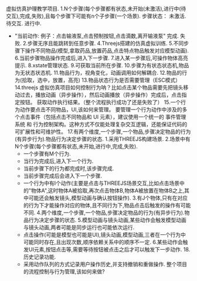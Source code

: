 虚拟仿真护理教学项目.
1.N个步骤(每个步骤都有状态,未开始(未激活),进行中(待交互),完成,失败),且每个步骤下可能有n个子步骤(一个场景).
步骤状态：
未激活.
待交互.
进行中.
- "当前动作: 例子：点击输液泵,点击预制按钮,点击滴数,离开输液泵"
完成.
失败.
2.步骤无序且能跳转到任意步骤.
4.Threejs搭建的仿真虚拟训练.
5.不同步骤下操作不同物品(模型,拿取药品,放置药品,点击特点物品触发对应模型动画).
6.当前步骤物品操作完成后,进入下一步骤.
7.进入某一步骤后,可操作物体高亮提示.
8.xstate管理状态.
9.可获取当前所在步骤.
10.步骤为有状态状态机,物品为无状态状态机.
11.物品行为，视角变化，动画调用如何解耦合.
12.物品的行为(拾取，选中，放置，高亮)
13.物品状态行为是否需要管理（ESC模式）
14.threejs 虚拟仿真项目如何控制行为呐？比如点击某个物品需要先把镜头移动过去，播放动画（异步操作），然后动画播放（异步操作）完成后，点击指定按钮。
获取动作执行结果。（整个流程执行成功了还是失败了）
15.一个行为动作要点击不同物品，UI,该如何来管理。
要管理一个行为动作中涉及的多个点击事件（包括点击不同物品和 UI 元素），建议使用一个统一的 事件管理系统 和
行为控制架构。这种方式不仅能处理复杂交互逻辑，还能保证代码的可扩展性和可维护性。
17.有两个维度,一个步骤,一个物品,步骤决定物品的行为(有异步行为).物品行为决定步骤的状态.
  1.采用THREEJS构建场景.
  2.场景中有N个步骤(每个步骤都有状态,未开始,进行中,完成,失败).
    - 一个步骤有M个行为.
    - 当行为完成后,进入下一个行为.
    - 当前步骤下的行为都完成时,该步骤完成.
    - 当前步骤完成后会进入下一个步骤.
    - 一个行为中有I个动作(主要是点击与THREEJS场景交互,比如点击场景中的"物体A",这时物体A被拾取,再次点击物体B,物体A被放置在物体B之上,其中可能还会触发镜头,模型动画与确认按钮操作).
      3.有J个物体,只有在对应的行为下才能操作对应的物体,且不同行为下,物品点击后触发的操作有可能不同.
      4.两个维度,一个步骤,一个物品,步骤决定物品的行为(有异步行为).物品行为决定步骤的状态.
      5.模型动画与镜头动画,某些动作会触发模型动画与镜头动画,两者可能是同步运行也可能依次运行.
    - 点击操作(可能是模型也可能是UI),镜头动画,模型动画,三者在一个行为中可能同时存在,且出现次数,顺序依赖关系中的顺序不一定.
      6.某些动作会触发UI元素,按钮点击等,需要等待按钮被点击之后才可以触发下一步动作.
18.历史记录功能.
    - 采用动作队列的方式记录用户操作历史,并支持撤销和重做操作.
整个项目的流程控制与行为管理,该如何来做?


